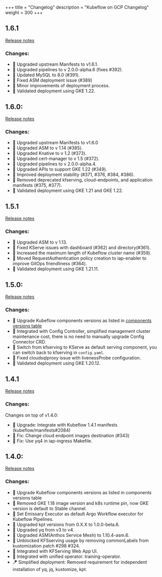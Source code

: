 +++
title = "Changelog"
description = "Kubeflow on GCP Changelog"
weight = 300
+++

## 1.6.1

[Release notes](https://github.com/GoogleCloudPlatform/kubeflow-distribution/releases/tag/v1.6.1)

### Changes:

- 🔼 Upgraded upstream Manifests to v1.6.1.
- 🔼 Upgraded pipelines to v 2.0.0-alpha.6 (fixes #392).
- 🔼 Updated MySQL to 8.0 (#391).
- 🔨 Fixed ASM deployment issue (#389)
- 🔨 Minor improvements of deployment process.
- 🧪 Validated deployment using GKE 1.22.

## 1.6.0:

[Release notes](https://github.com/GoogleCloudPlatform/kubeflow-distribution/releases/tag/v1.6.0)

### Changes:

- 🔼 Upgraded upstream Manifests to v1.6.0
- 🔼 Upgraded ASM to v 1.14 (#385).
- 🔼 Upgraded Knative to v 1.2 (#373).
- 🔼 Upgraded cert-manager to v 1.5 (#372).
- 🔼 Upgraded pipelines to v 2.0.0-alpha.4.
- 🔼 Upgraded APIs to support GKE 1.22 (#349).
- 🔨 Improved deployment stability (#371, #376, #384, #386).
- 🚚 Removed deprecated kfserving, cloud-endpoints, and application manifests (#375, #377).
- 🧪 Validated deployment using GKE 1.21 and GKE 1.22.

## 1.5.1

[Release notes](https://github.com/GoogleCloudPlatform/kubeflow-distribution/releases/tag/v1.5.1)

### Changes:

- 🔼 Upgraded ASM to v 1.13.
- 🔨 Fixed KServe issues with dashboard (#362) and directory(#361).
- 🚚 Increased the maximum length of Kubeflow cluster name (#359).
- 🚚 Moved RequestAuthentication policy creation to iap-enabler to improve GitOps friendliness (#364).
- 🧪 Validated deployment using GKE 1.21.11.

## 1.5.0:

[Release notes](https://github.com/GoogleCloudPlatform/kubeflow-distribution/releases/tag/v1.5.0)

### Changes:

- 🔼 Upgrade Kubeflow components versions as listed in [components versions table](https://github.com/kubeflow/manifests/tree/v1.5.0#kubeflow-components-versions)
- 🚀 Integrated with Config Controller, simplified management cluster maintenance cost, there is no need to manually upgrade Config Connector CRD.
- 🚚 Switch from kfserving to KServe as default serving component, you can switch back to kfserving in `config.yaml`.
- 🔨 Fixed cloudsqlproxy issue with livenessProbe configuration.
- 🧪 Validated deployment using GKE 1.20.12.

## 1.4.1

[Release notes](https://github.com/GoogleCloudPlatform/kubeflow-distribution/releases/tag/v1.4.1)

### Changes:

Changes on top of v1.4.0:

- 🔼 Upgrade: Integrate with Kubeflow 1.4.1 manifests (kubeflow/manifests#2084)
- 🔨 Fix: Change cloud endpoint images destination (#343)
- 🔨 Fix: Use yq4 in iap-ingress Makefile.

## 1.4.0:

[Release notes](https://github.com/GoogleCloudPlatform/kubeflow-distribution/releases/tag/v1.4.0)

### Changes:

- 🔼 Upgrade Kubeflow components versions as listed in components versions table
- 🚢 Removed GKE 1.18 image version and k8s runtime pin, now GKE version is default to Stable channel.
- 🌊 Set Emissary Executor as default Argo Workflow executor for Kubeflow Pipelines.
- 🔼 Upgraded kpt versions from 0.X.X to 1.0.0-beta.6.
- 🔼 Upgraded yq from v3 to v4.
- 🔼 Upgraded ASM(Anthos Service Mesh) to 1.10.4-asm.6.
- 🚀 Unblocked KFSserving usage by removing commonLabels from kustomization patch #298 #324.
- 🔗 Integrated with KFServing Web App UI.
- 🔗 Integrated with unified operator: training-operator.
- 🪁 Simplified deployment: Removed requirement for independent installation of yq, jq, kustomize, kpt.

